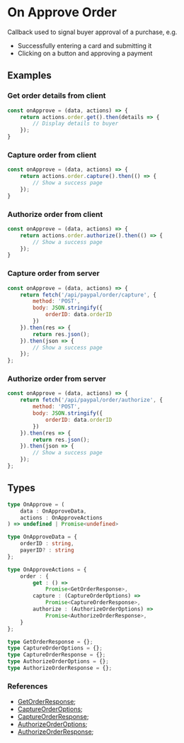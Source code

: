 # On Approve Order

Callback used to signal buyer approval of a purchase, e.g.

- Successfully entering a card and submitting it
- Clicking on a button and approving a payment

## Examples

### Get order details from client

```javascript
const onApprove = (data, actions) => {
    return actions.order.get().then(details => {
        // Display details to buyer
    });
}
```

### Capture order from client

```javascript
const onApprove = (data, actions) => {
    return actions.order.capture().then(() => {
        // Show a success page
    });
}
```

### Authorize order from client

```javascript
const onApprove = (data, actions) => {
    return actions.order.authorize().then(() => {
        // Show a success page
    });
}
```

### Capture order from server

```javascript
const onApprove = (data, actions) => {
    return fetch('/api/paypal/order/capture', {
        method: 'POST',
        body: JSON.stringify({
            orderID: data.orderID
        })
    }).then(res => {
        return res.json();
    }).then(json => {
        // Show a success page
    });
};
```

### Authorize order from server

```javascript
const onApprove = (data, actions) => {
    return fetch('/api/paypal/order/authorize', {
        method: 'POST',
        body: JSON.stringify({
            orderID: data.orderID
        })
    }).then(res => {
        return res.json();
    }).then(json => {
        // Show a success page
    });
};
```

## Types

```typescript
type OnApprove = (
    data : OnApproveData,
    actions : OnApproveActions
) => undefined | Promise<undefined>

type OnApproveData = {
    orderID : string,
    payerID? : string
};

type OnApproveActions = {
    order : {
        get : () =>
            Promise<GetOrderResponse>,
        capture : (CaptureOrderOptions) =>
            Promise<CaptureOrderResponse>,
        authorize : (AuthorizeOrderOptions) =>
            Promise<AuthorizeOrderResponse>,
    }
};

type GetOrderResponse = {};
type CaptureOrderOptions = {};
type CaptureOrderResponse = {};
type AuthorizeOrderOptions = {};
type AuthorizeOrderResponse = {};
```

### References

- [GetOrderResponse](https://developer.paypal.com/docs/api/orders/v2/#orders-get-response);
- [CaptureOrderOptions](https://developer.paypal.com/docs/api/orders/v2/#orders_capture);
- [CaptureOrderResponse](https://developer.paypal.com/docs/api/orders/v2/#orders-capture-response);
- [AuthorizeOrderOptions](https://developer.paypal.com/docs/api/orders/v2/#orders_authorize);
- [AuthorizeOrderResponse](https://developer.paypal.com/docs/api/orders/v2/#orders-authorize-response);
